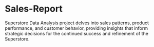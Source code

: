 # Sales-Report
Superstore Data Analysis project delves into sales patterns, product performance, and customer behavior, providing insights that inform strategic decisions for the continued success and refinement of the Superstore.
